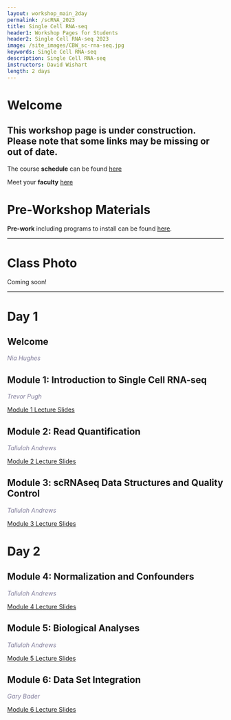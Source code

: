 ```yaml
---
layout: workshop_main_2day
permalink: /scRNA_2023
title: Single Cell RNA-seq
header1: Workshop Pages for Students
header2: Single Cell RNA-seq 2023
image: /site_images/CBW_sc-rna-seq.jpg
keywords: Single Cell RNA-seq
description: Single Cell RNA-seq
instructors: David Wishart
length: 2 days
---
```


# Welcome <a id="welcome"></a> 

## This workshop page is under construction. Please note that some links may be missing or out of date.

The course **schedule** can be found [here](https://bioinformaticsdotca.github.io/scRNA_2023_schedule)

Meet your **faculty** [here]() 

# Pre-Workshop Materials <a id="preworkshop"></a>

**Pre-work** including programs to install can be found [here]().  

***

# Class Photo

Coming soon!  

***

# Day 1 <a id="day1"></a>

## Welcome

*<font color="#827e9c">Nia Hughes</font>*

## Module 1: Introduction to Single Cell RNA-seq

*<font color="#827e9c">Trevor Pugh</font>*

[Module 1 Lecture Slides]()

## Module 2: Read Quantification

*<font color="#827e9c">Tallulah Andrews</font>*

[Module 2 Lecture Slides]()

## Module 3: scRNAseq Data Structures and Quality Control

*<font color="#827e9c">Tallulah Andrews</font>*

[Module 3 Lecture Slides]()

# Day 2 <a id="day2"></a>

## Module 4: Normalization and Confounders

*<font color="#827e9c">Tallulah Andrews</font>*

[Module 4 Lecture Slides]()

## Module 5: Biological Analyses

*<font color="#827e9c">Tallulah Andrews</font>*

[Module 5 Lecture Slides]()

## Module 6: Data Set Integration

*<font color="#827e9c">Gary Bader</font>*

[Module 6 Lecture Slides]()